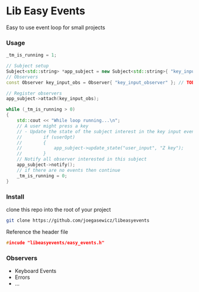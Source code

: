 # Lib Easy Events
Easy to use event loop for small projects

### Usage
```c++
_tm_is_running = 1;

// Subject setup
Subject<std::string> *app_subject = new Subject<std::string>{ "key_input_subject" };
// Observers
const Observer key_input_obs = Observer{ "key_input_observer" }; // TODO add name or use reflection

// Register observers
app_subject->attach(key_input_obs);

while (_tm_is_running > 0)
{
    std::cout << "While loop running...\n";
    // A user might press a key
    // - Update the state of the subject interest in the key input event
    //        if (userOpt)
    //        {
    //            app_subject->update_state("user_input", "Z key");
    //        }
    // Notify all observer interested in this subject
    app_subject->notify();
    // if there are no events then continue
    _tm_is_running = 0;
}
```

### Install
clone this repo into the root of your project
```bash
git clone https://github.com/joegasewicz/libeasyevents
```
Reference the header file
```c++
#incude "libeasyevents/easy_events.h" 
```

### Observers
- Keyboard Events
- Errors
- ...